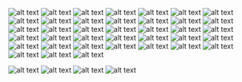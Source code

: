 ![alt text](<Screenshot from 2025-01-27 17-42-28.png>) ![alt text](<Screenshot from 2025-01-27 17-43-29.png>) ![alt text](<Screenshot from 2025-01-27 18-00-50.png>) ![alt text](<Screenshot from 2025-01-27 18-02-22.png>) ![alt text](<Screenshot from 2025-01-27 18-03-37.png>) ![alt text](<Screenshot from 2025-01-27 18-03-49.png>) ![alt text](<Screenshot from 2025-01-27 18-04-25.png>) ![alt text](<Screenshot from 2025-01-27 18-05-33.png>) ![alt text](<Screenshot from 2025-01-27 18-06-08.png>) ![alt text](<Screenshot from 2025-01-27 18-06-51.png>) ![alt text](<Screenshot from 2025-01-27 18-07-34.png>) ![alt text](<Screenshot from 2025-01-27 18-08-07.png>) ![alt text](<Screenshot from 2025-01-27 18-09-35.png>) ![alt text](<Screenshot from 2025-01-27 18-10-01.png>) ![alt text](<Screenshot from 2025-01-27 18-10-25.png>) ![alt text](<Screenshot from 2025-01-27 18-13-34.png>) ![alt text](<Screenshot from 2025-01-27 18-14-33.png>) ![alt text](<Screenshot from 2025-01-27 18-17-32.png>) ![alt text](<Screenshot from 2025-01-27 18-17-54.png>) ![alt text](<Screenshot from 2025-01-27 18-18-08.png>) ![alt text](<Screenshot from 2025-01-27 18-18-42.png>) ![alt text](<Screenshot from 2025-01-27 18-20-11.png>) ![alt text](<Screenshot from 2025-01-27 18-20-41.png>) ![alt text](<Screenshot from 2025-01-27 18-20-48.png>) ![alt text](<Screenshot from 2025-01-27 18-22-29.png>) ![alt text](<Screenshot from 2025-01-27 18-48-31.png>) ![alt text](<Screenshot from 2025-01-27 18-51-33.png>) ![alt text](<Screenshot from 2025-01-27 18-52-05.png>) ![alt text](<Screenshot from 2025-01-27 18-53-38.png>) ![alt text](<Screenshot from 2025-01-27 18-53-52.png>) ![alt text](<Screenshot from 2025-01-27 18-55-21.png>) ![alt text](<Screenshot from 2025-01-27 18-55-48.png>) ![alt text](<Screenshot from 2025-01-27 18-56-28.png>) ![alt text](<Screenshot from 2025-01-27 19-01-23.png>) ![alt text](<Screenshot from 2025-01-27 19-01-47.png>) ![alt text](<Screenshot from 2025-01-27 19-02-24.png>) ![alt text](<Screenshot from 2025-01-27 19-03-11.png>) ![alt text](<Screenshot from 2025-01-27 19-03-45.png>)

![alt text](<Screenshot from 2025-01-27 19-35-53.png>) ![alt text](<Screenshot from 2025-01-27 19-37-31.png>) ![alt text](<Screenshot from 2025-01-27 19-42-05.png>) ![alt text](<Screenshot from 2025-01-27 19-42-20.png>)